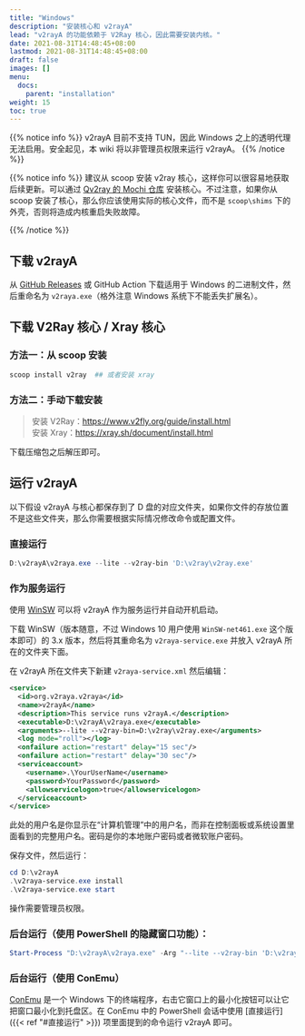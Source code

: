 ```yaml
---
title: "Windows"
description: "安装核心和 v2rayA"
lead: "v2rayA 的功能依赖于 V2Ray 核心，因此需要安装内核。"
date: 2021-08-31T14:48:45+08:00
lastmod: 2021-08-31T14:48:45+08:00
draft: false
images: []
menu:
  docs:
    parent: "installation"
weight: 15
toc: true
---
```


{{% notice info %}}
v2rayA 目前不支持 TUN，因此 Windows 之上的透明代理无法启用。安全起见，本 wiki 将以非管理员权限来运行 v2rayA。
{{% /notice %}}

{{% notice info %}}
建议从 scoop 安装 v2ray 核心，这样你可以很容易地获取后续更新。可以通过 [Qv2ray 的 Mochi 仓库](https://github.com/qv2ray/mochi) 安装核心。不过注意，如果你从 scoop 安装了核心，那么你应该使用实际的核心文件，而不是 `scoop\shims` 下的外壳，否则将造成内核重启失败故障。

{{% /notice %}}

## 下载 v2rayA

从 [GitHub Releases](https://github.com/v2rayA/v2rayA/releases) 或 GitHub Action 下载适用于 Windows 的二进制文件，然后重命名为 `v2raya.exe`（格外注意 Windows 系统下不能丢失扩展名）。

## 下载 V2Ray 核心 / Xray 核心

### 方法一：从 scoop 安装

```ps1
scoop install v2ray  ## 或者安装 xray 
```

### 方法二：手动下载安装

> 安装 V2Ray：<https://www.v2fly.org/guide/install.html>  
> 安装 Xray：<https://xray.sh/document/install.html>

下载压缩包之后解压即可。

## 运行 v2rayA

以下假设 v2rayA 与核心都保存到了 D 盘的对应文件夹，如果你文件的存放位置不是这些文件夹，那么你需要根据实际情况修改命令或配置文件。

### 直接运行

```ps1
D:\v2rayA\v2raya.exe --lite --v2ray-bin 'D:\v2ray\v2ray.exe'
```

### 作为服务运行

使用 [WinSW](https://github.com/winsw/winsw/) 可以将 v2rayA 作为服务运行并自动开机启动。

下载 WinSW（版本随意，不过 Windows 10 用户使用 `WinSW-net461.exe` 这个版本即可）的 3.x 版本，然后将其重命名为 `v2raya-service.exe` 并放入 v2rayA 所在的文件夹下面。

在 v2rayA 所在文件夹下新建 `v2raya-service.xml` 然后编辑：

```xml
<service>
  <id>org.v2raya.v2raya</id>
  <name>v2rayA</name>
  <description>This service runs v2rayA.</description>
  <executable>D:\v2rayA\v2raya.exe</executable>
  <arguments>--lite --v2ray-bin=D:\v2ray\v2ray.exe</arguments>
  <log mode="roll"></log>
  <onfailure action="restart" delay="15 sec"/>
  <onfailure action="restart" delay="30 sec"/>
  <serviceaccount>
    <username>.\YourUserName</username>
    <password>YourPassword</password>
    <allowservicelogon>true</allowservicelogon>
  </serviceaccount>
</service>
```

此处的用户名是你显示在“计算机管理”中的用户名，而非在控制面板或系统设置里面看到的完整用户名。密码是你的本地账户密码或者微软账户密码。

保存文件，然后运行：

```ps1
cd D:\v2rayA
.\v2raya-service.exe install
.\v2raya-service.exe start
```

操作需要管理员权限。

### 后台运行（使用 PowerShell 的隐藏窗口功能）：

```ps1
Start-Process "D:\v2rayA\v2raya.exe" -Arg "--lite --v2ray-bin 'D:\v2ray\v2ray.exe' " -WindowStyle Hidden
```

### 后台运行（使用 ConEmu）

[ConEmu](https://conemu.github.io/) 是一个 Windows 下的终端程序，右击它窗口上的最小化按钮可以让它把窗口最小化到托盘区。在 ConEmu 中的 PowerShell 会话中使用 [直接运行]({{< ref "#直接运行" >}}) 项里面提到的命令运行 v2rayA 即可。
